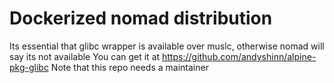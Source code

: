 # Dockerized nomad distribution

Its essential that glibc wrapper is available over muslc, otherwise nomad will say its not available
You can get it at https://github.com/andyshinn/alpine-pkg-glibc
Note that this repo needs a maintainer
